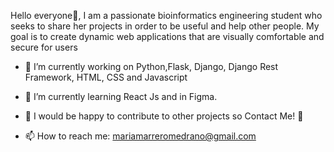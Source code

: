 Hello everyone👋, I am a passionate bioinformatics engineering student who seeks to share her projects in order to be useful and help other people. 
My goal is to create dynamic web applications that are visually comfortable and secure for users

- 🔭 I’m currently working on Python,Flask, Django, Django Rest Framework, HTML, CSS and Javascript
- 🌱 I’m currently learning React Js and in Figma.
  
- 👯 I would be happy to contribute to other projects so Contact Me! 💬 
-  📫 How to reach me: mariamarreromedrano@gmail.com

  
